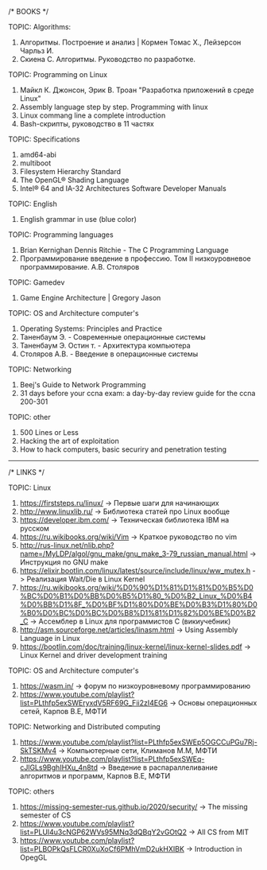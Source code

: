 /* BOOKS */

TOPIC: Algorithms:
1) Алгоритмы. Построение и анализ | Кормен Томас Х., Лейзерсон Чарльз И.
2) Скиена С. Алгоритмы. Руководство по разработке.

TOPIC: Programming on Linux
1) Майкл К. Джонсон, Эрик В. Троан "Разработка приложений в среде Linux"
2) Assembly language step by step. Programming with linux
3) Linux commang line a complete introduction
4) Bash-скрипты, руководство в 11 частях

TOPIC: Specifications
1) amd64-abi
2) multiboot
3) Filesystem Hierarchy Standard
4) The OpenGL® Shading Language
5) Intel® 64 and IA-32 Architectures Software Developer Manuals

TOPIC: English
1) English grammar in use (blue color)

TOPIC: Programming languages
1) Brian Kernighan Dennis Ritchie - The C Programming Language
2) Программирование введение в профессию. Том II низкоуровневое программирование. А.В. Столяров

TOPIC: Gamedev
1) Game Engine Architecture | Gregory Jason

TOPIC: OS and Architecture computer's
1) Operating Systems: Principles and Practice
2) Таненбаум Э. - Современные операционные системы 
3) Таненбаум Э. Остин т. - Архитектура компьютера
4) Столяров А.В. - Введение в операционные системы

TOPIC: Networking
1) Beej's Guide to Network Programming
2) 31 days before your ccna exam: a day-by-day review guide for the ccna 200-301

TOPIC: other
1) 500 Lines or Less
2) Hacking the art of exploitation
3) How to hack computers, basic securiry and penetration testing
---------------------------------------------------------------------------------------

/* LINKS */

TOPIC: Linux
1) https://firststeps.ru/linux/ -> Первые шаги для начинающих
2) http://www.linuxlib.ru/ -> Библиотека статей про Linux вообще
3) https://developer.ibm.com/ -> Техническая библиотека IBM на русском
4) https://ru.wikibooks.org/wiki/Vim -> Краткое руководство по vim
5) http://rus-linux.net/nlib.php?name=/MyLDP/algol/gnu_make/gnu_make_3-79_russian_manual.html -> Инструкция по GNU make
6) https://elixir.bootlin.com/linux/latest/source/include/linux/ww_mutex.h -> Реализация Wait/Die в Linux Kernel	
7) https://ru.wikibooks.org/wiki/%D0%90%D1%81%D1%81%D0%B5%D0%BC%D0%B1%D0%BB%D0%B5%D1%80_%D0%B2_Linux_%D0%B4%D0%BB%D1%8F_%D0%BF%D1%80%D0%BE%D0%B3%D1%80%D0%B0%D0%BC%D0%BC%D0%B8%D1%81%D1%82%D0%BE%D0%B2_C -> Ассемблер в Linux для программистов C (викиучебник)
8) http://asm.sourceforge.net/articles/linasm.html -> Using Assembly Language in Linux
9) https://bootlin.com/doc/training/linux-kernel/linux-kernel-slides.pdf -> Linux Kernel and driver development training

TOPIC: OS and Architecture computer's
1) https://wasm.in/ -> форум по низкоуровневому программированию
2) https://www.youtube.com/playlist?list=PLthfp5exSWEryxdV5RF69G_Fii2zI4EG6 -> Основы операционных сетей, Карпов В.Е, МФТИ

TOPIC: Networking and Distributed computing
1) https://www.youtube.com/playlist?list=PLthfp5exSWEp5OGCCuPGu7Rj-SkTSKMv4 -> Компьютерные сети, Климанов М.М, МФТИ
2) https://www.youtube.com/playlist?list=PLthfp5exSWEq-cJlGLs9BghIHXu_4n8td -> Введение в распараллеливание алгоритмов и программ, Карпов В.Е, МФТИ
					
TOPIC: others
1) https://missing-semester-rus.github.io/2020/security/ -> The missing semester of CS			
2) https://www.youtube.com/playlist?list=PLUl4u3cNGP62WVs95MNq3dQBqY2vGOtQ2 -> All CS from MIT			
3) https://www.youtube.com/playlist?list=PLBOPkQsFLCR0XuXoCf6PMhVmD2ukHXIBK -> Introduction in OpegGL
